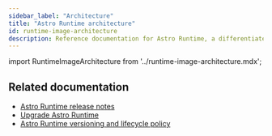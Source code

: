 ```yaml
---
sidebar_label: "Architecture"
title: "Astro Runtime architecture"
id: runtime-image-architecture
description: Reference documentation for Astro Runtime, a differentiated distribution of Apache Airflow.
---
```


import RuntimeImageArchitecture from '../runtime-image-architecture.mdx';

<RuntimeImageArchitecture product="Astro" />

## Related documentation

- [Astro Runtime release notes](https://docs.astronomer.io/astro/runtime-release-notes)
- [Upgrade Astro Runtime](upgrade-runtime.md)
- [Astro Runtime versioning and lifecycle policy](https://docs.astronomer.io/astro/runtime-version-lifecycle-policy)